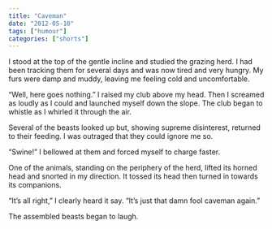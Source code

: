 ```yaml
---
title: "Caveman"
date: "2012-05-10"
tags: ["humour"]
categories: ["shorts"]
---
```


I stood at the top of the gentle incline and studied the grazing herd. I had been tracking them for several days and was now tired and very hungry. My furs were damp and muddy, leaving me feeling cold and uncomfortable.

“Well, here goes nothing.” I raised my club above my head. Then I screamed as loudly as I could and launched myself down the slope. The club began to whistle as I whirled it through the air.

Several of the beasts looked up but, showing supreme disinterest, returned to their feeding. I was outraged that they could ignore me so.

“Swine!” I bellowed at them and forced myself to charge faster.

One of the animals, standing on the periphery of the herd, lifted its horned head and snorted in my direction. It tossed its head then turned in towards its companions.

“It’s all right,” I clearly heard it say. “It’s just that damn fool caveman again.”

The assembled beasts began to laugh.
